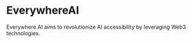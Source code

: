 # EverywhereAI
Everywhere AI aims to revolutionize AI accessibility by leveraging Web3 technologies. 
